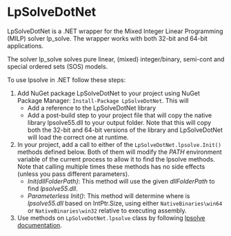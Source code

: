# LpSolveDotNet
LpSolveDotNet is a .NET wrapper for the Mixed Integer Linear Programming (MILP) solver lp_solve. The wrapper works with both 32-bit and 64-bit applications.

The solver lp_solve solves pure linear, (mixed) integer/binary, semi-cont and special ordered sets (SOS) models.

To use lpsolve in .NET follow these steps:
1. Add NuGet package LpSolveDotNet to your project using NuGet Package Manager: `Install-Package LpSolveDotNet`. This will
   * Add a reference to the LpSolveDotNet library
   * Add a post-build step to your project file that will copy the native library lpsolve55.dll to your output folder. Note that this will copy both the 32-bit and 64-bit versions of the library and LpSolveDotNet  will load the correct one at runtime.
2. In your project, add a call to either of the `LpSolveDotNet.lpsolve.Init()` methods defined below. Both of them will modify the *PATH* environment variable of the current process to allow it to find the lpsolve methods. Note that calling multiple times these methods has no side effects (unless you pass different parameters).
   * *Init(dllFolderPath)*:  This method will use the given *dllFolderPath* to find *lpsolve55.dll*.
   * *Parameterless Init()*:  This method will determine where is *lpsolve55.dll* based on IntPtr.Size, using either `NativeBinaries\win64` or `NativeBinaries\win32` relative to executing assembly.
3. Use methods on `LpSolveDotNet.lpsolve` class by following [lpsolve documentation](http://lpsolve.sourceforge.net/5.5/index.htm).